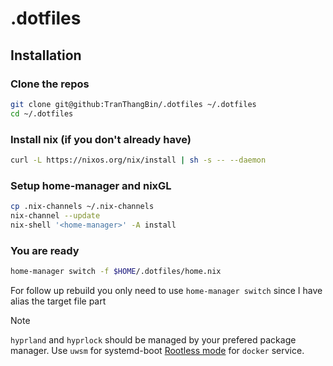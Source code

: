 # .dotfiles

## Installation

### Clone the repos

```bash
git clone git@github:TranThangBin/.dotfiles ~/.dotfiles
cd ~/.dotfiles
```

### Install nix (if you don't already have)

```bash
curl -L https://nixos.org/nix/install | sh -s -- --daemon
```

### Setup home-manager and nixGL

```bash
cp .nix-channels ~/.nix-channels
nix-channel --update
nix-shell '<home-manager>' -A install
```

### You are ready

```bash
home-manager switch -f $HOME/.dotfiles/home.nix
```

For follow up rebuild you only need to use `home-manager switch` since I have alias the target file part

> [!NOTE]
>
> `hyprland` and `hyprlock` should be managed by your prefered package manager.
> Use `uwsm` for systemd-boot
> [Rootless mode](https://docs.docker.com/engine/security/rootless) for `docker` service.
